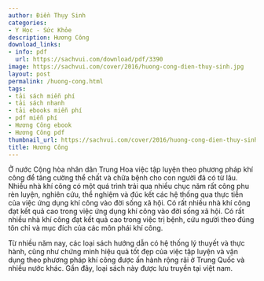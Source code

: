 ```yaml
---
author: Điền Thụy Sinh
categories:
- Y Học - Sức Khỏe
description: Hương Công
download_links:
- info: pdf
  url: https://sachvui.com/download/pdf/3390
image: https://sachvui.com/cover/2016/huong-cong-dien-thuy-sinh.jpg
layout: post
permalink: /huong-cong.html
tags:
- tải sách miễn phí
- tải sách nhanh
- tải ebooks miễn phí
- pdf miễn phí
- Hương Công ebook
- Hương Công pdf
thumbnail_url: https://sachvui.com/cover/2016/huong-cong-dien-thuy-sinh.jpg
title: Hương Công
---
```


 <div class="item-desc text-justify"> <p>Ở nước Cộng hòa nhân dân Trung Hoa việc tập luyện theo phương pháp khí công để tăng cường thể chất và chữa bệnh cho con người đã có từ lâu. Nhiều nhà khí công có một quá trình trải qua nhiều chục năm rất công phu rèn luyện, nghiên cứu, thể nghiệm và đúc kết các hệ thống qua thực tiễn của việc ứng dụng khí công vào đời sống xã hội. Có rất nhiều nhà khí công đạt kết quả cao trong việc ứng dụng khí công vào đời sống xã hội. Có rất nhiều nhà khí công đạt kết quả cao trong việc trị bệnh, cứu người theo đúng tôn chỉ và mục đích của các môn phái khí công.</p><p>Từ nhiều năm nay, các loại sách hướng dẫn có hệ thống lý thuyết và thực hành, cũng như chứng minh hiệu quả tốt đẹp của việc tập luyện và vận dụng theo phương pháp khí công được ấn hành rộng rãi ở Trung Quốc và nhiều nước khác. Gần đây, loại sách này được lưu truyền tại việt nam.</p> </div>